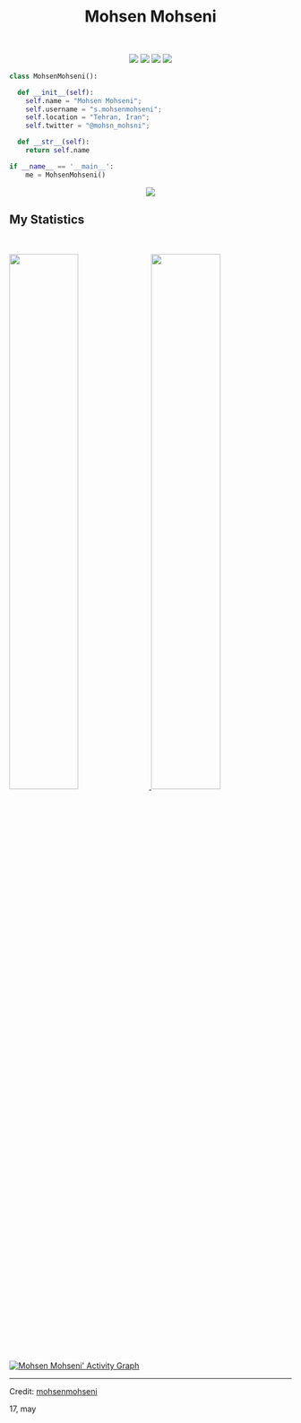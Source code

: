 <h1 align="center">
  <b>Mohsen Mohseni</b>
</h1>

<br>

<p>
<div align="center">
  <img src="https://img.shields.io/badge/-HTML-c58545?style=for-the-badge&logo=html5&logoColor=c58545&labelColor=282828">
  <img src="https://img.shields.io/badge/-CSS-d1a01f?style=for-the-badge&logo=css3&logoColor=d1a01f&labelColor=282828">
  <img src="https://img.shields.io/badge/-Python-98b982?style=for-the-badge&logo=python&logoColor=98b982&labelColor=282828">
  <img src="https://img.shields.io/badge/-django-0d7c52?style=for-the-badge&logo=django&logoColor=0d7c52&labelColor=282828">
</div>
</p>

```python
class MohsenMohseni():

  def __init__(self):
    self.name = "Mohsen Mohseni";
    self.username = "s.mohsenmohseni";
    self.location = "Tehran, Iran";
    self.twitter = "@mohsn_mohsni";

  def __str__(self):
    return self.name

if __name__ == '__main__':
    me = MohsenMohseni()
```

<div align="center">
  <a href="https://open.spotify.com/user/6m68tuzarlrg0b93r67psd4ra">
    <img src="https://readme-spotify-tingz.vercel.app/api/now-playing">
  </a>
</div>


## My Statistics

<br/>
<p align="left">
  <a href="https://github.com/mohsnMohsni">
  <img width="49.5%" src="https://github-readme-stats.vercel.app/api?username=mohsnMohsni&show_icons=true&theme=gotham&hide_border=true" />
    <img width="49.5%" src="https://github-readme-streak-stats.herokuapp.com/?user=mohsnMohsni&theme=gotham&hide_border=true" />
  </a>
</p>
<br>

[![Mohsen Mohseni' Activity Graph](https://activity-graph.herokuapp.com/graph?username=mohsnMohsni&custom_title=Mohsen%20Mohseni's%20Contribution%20Graph&theme=gotham&bg_color=282828&hide_border=true&line=57BDDA&point=2D4854)](https://github.com/mohsnMohsni)

---

Credit: [mohsenmohseni](https://github.com/mohsnMohsni)

17, may
